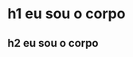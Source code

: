 <html>
    <head>
        <title>
            olá, eu sou a cabeça
        </title>
    </head>
    <body>
        <h1>h1 eu sou o corpo</h1>
        <h2>h2 eu sou o corpo</h2>
    </body>
</html>
